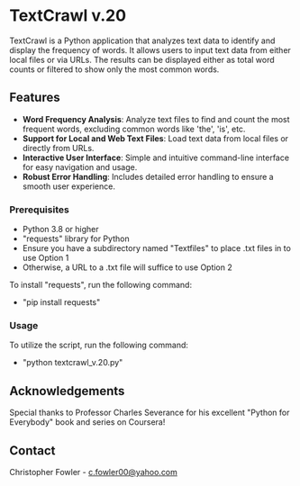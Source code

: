 # TextCrawl v.20

TextCrawl is a Python application that analyzes text data to identify and display the frequency of words. It allows users to input text data from either local files or via URLs. The results can be displayed either as total word counts or filtered to show only the most common words.

## Features
- **Word Frequency Analysis**: Analyze text files to find and count the most frequent words, excluding common words like 'the', 'is', etc.
- **Support for Local and Web Text Files**: Load text data from local files or directly from URLs.
- **Interactive User Interface**: Simple and intuitive command-line interface for easy navigation and usage.
- **Robust Error Handling**: Includes detailed error handling to ensure a smooth user experience.

### Prerequisites
- Python 3.8 or higher
- "requests" library for Python
- Ensure you have a subdirectory named "Textfiles" to place .txt files in to use Option 1
- Otherwise, a URL to a .txt file will suffice to use Option 2

To install "requests", run the following command:
- "pip install requests"

### Usage
To utilize the script, run the following command:
- "python textcrawl_v.20.py"


## Acknowledgements
Special thanks to Professor Charles Severance for his excellent "Python for Everybody" book and series on Coursera!

## Contact
Christopher Fowler - c.fowler00@yahoo.com
